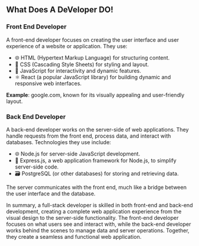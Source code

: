 ## What Does A DeVeloper DO!

### Front End Developer
A front-end developer focuses on creating the user interface and user experience of a website or application. They use:

- 🌐 HTML (Hypertext Markup Language) for structuring content.
- 🎨 CSS (Cascading Style Sheets) for styling and layout.
- 🚀 JavaScript for interactivity and dynamic features.
- ⚛️ React (a popular JavaScript library) for building dynamic and responsive web interfaces.

**Example**: google.com, known for its visually appealing and user-friendly layout.

### Back End Developer
A back-end developer works on the server-side of web applications. They handle requests from the front end, process data, and interact with databases. Technologies they use include:

- 🌐 Node.js for server-side JavaScript development.
- 🚀 Express.js, a web application framework for Node.js, to simplify server-side code.
- 🗃️ PostgreSQL (or other databases) for storing and retrieving data.

The server communicates with the front end, much like a bridge between the user interface and the database.

In summary, a full-stack developer is skilled in both front-end and back-end development, creating a complete web application experience from the visual design to the server-side functionality. The front-end developer focuses on what users see and interact with, while the back-end developer works behind the scenes to manage data and server operations. Together, they create a seamless and functional web application.
